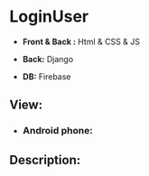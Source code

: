 # LoginUser
- **Front &amp; Back :** Html &amp; CSS &amp; JS

- **Back:** Django

- **DB:** Firebase
## View:
- ### Android phone:

## Description:
